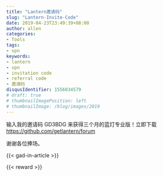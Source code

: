 ```yaml
---
title: "Lantern邀请码"
slug: "Lantern-Invite-Code"
date: 2019-04-23T23:49:39+08:00
author: allen
categories:
- Tools
tags:
- vpn
keywords:
- lantern
- vpn
- invitation code
- referral code
- 邀请码
disqusIdentifier: 1556034579
# draft: true
# thumbnailImagePosition: left
# thumbnailImage: /blog/images/2019
---
```


输入我的邀请码 GD3BDG 来获得三个月的蓝灯专业版！立即下载 https://github.com/getlantern/forum

谢谢各位捧场。

<!--more-->

{{< gad-in-article >}}

{{< reward >}}
